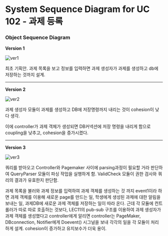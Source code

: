 # System Sequence Diagram for UC 102 - 과제 등록

### Object Sequence Diagram

__Version 1__

![ver1](https://user-images.githubusercontent.com/51692363/117978979-65767000-b36d-11eb-8cd3-3bb58c546a42.jpg)



최초 기획안.  과제 목록을 보고 정보를 입력하면 과제 생성자가 과제를 생성하고 db에 저장하는 것까지 설계.

-------

__Version 2__

![ver2](https://user-images.githubusercontent.com/51692363/117979136-8fc82d80-b36d-11eb-822e-d4592819fa1c.jpg)



과제 생성자  모듈이 과제를 생성하고 DB에 저장명령까지 내리는 것이 cohesion이 낮다 생각.

이에 controller가 과제 객체가 생성되면 DB커넥션에 저장 명령을 내리게 함으로 coupling을 낮추고, cohesion을 증가시켰다.

------

**Version 3**

![ver3](https://user-images.githubusercontent.com/51692363/117979193-9eaee000-b36d-11eb-8ae5-c5ae115af8ac.jpg)

쿼리를 받아오고 Controller와 Pagemaker 사이에 parsing과정이 필요할 거라 판단하여 QueryParser 모듈이 파싱 작업을 실행하게 함. ValidCheck 모듈이 권한 검사와 쿼리의 결과가 유효한지 판단함.

과제 목록을 불러와 과제 정보를 입력하여 과제 객체를 생성하는 것 까지 event1이라 하면 과제 객체를 이용해 새로운 page를 만드는 일, 학생에게 생성된 과제에 대한 알림을 보내는 일, 과제DB에 새로운 과제 객체를 저장하는 일이 따라 온다. 근데 각 모듈에 컨트롤러가 따로 따로 호출하는 것보다, LEC11의 pub-sub 구조를 이용하여 과제 생성자가 과제 객체를 생성했다고 controller에게 알리면 controller는 PageMaker, DBconnection, Notifier에게 Doevent() 시그널을 보내 각각의 일을 각 모듈이 처리하게 설계. cohesion이 증가하고 유지보수가 더욱 용이. 

